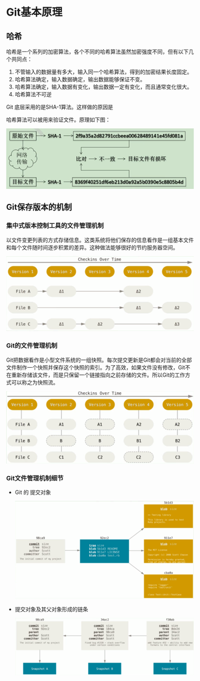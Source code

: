 # Git基本原理

## 哈希

哈希是一个系列的加密算法，各个不同的哈希算法虽然加密强度不同，但有以下几个共同点：

1. 不管输入的数据量有多大，输入同一个哈希算法，得到的加密结果长度固定。
2. 哈希算法确定，输入数据确定，输出数据能够保证不变。
3. 哈希算法确定，输入数据有变化，输出数据一定有变化，而且通常变化很大。
4. 哈希算法不可逆

Git 底层采用的是SHA-1算法。这样做的原因是

哈希算法可以被用来验证文件。原理如下图：

![1575278518508](./img/hash.png)

## Git保存版本的机制

### 集中式版本控制工具的文件管理机制

以文件变更列表的方式存储信息。这类系统将他们保存的信息看作是一组基本文件和每个文件随时间逐步积累的差异。这种做法能够很好的节约服务器空间。

![1575279457472](.\img\集中式版本控制工具示意图.png)

### Git的文件管理机制

Git把数据看作是小型文件系统的一组快照。每次提交更新是Git都会对当前的全部文件制作一个快照并保存这个快照的索引。为了高效，如果文件没有修改，Git不在重新存储该文件，而是只保留一个链接指向之前存储的文件。所以Git的工作方式可以称之为快照流。

![1575280236028](.\img\Git文件管理机制.png)

### Git文件管理机制细节

+ Git 的 提交对象

  ![1575339689815](.\img\Git的提交对象.png)

+ 提交对象及其父对象形成的链条

  ![1575339825380](.\img\Git快照链.png)


